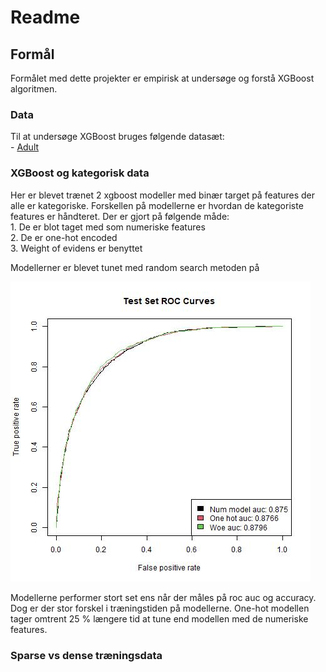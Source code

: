 Readme
================

## Formål

Formålet med dette projekter er empirisk at undersøge og forstå XGBoost
algoritmen.

### Data

Til at undersøge XGBoost bruges følgende datasæt:  
\- [Adult](https://rpubs.com/H_Zhu/235617)

### XGBoost og kategorisk data

Her er blevet trænet 2 xgboost modeller med binær target på features der
alle er kategoriske. Forskellen på modellerne er hvordan de kategoriste
features er håndteret. Der er gjort på følgende måde:  
1\. De er blot taget med som numeriske features  
2\. De er one-hot encoded  
3\. Weight of evidens er benyttet

Modellerner er blevet tunet med random search metoden på

![](./results/cat_exp_roc_plot.jpg)

Modellerne performer stort set ens når der måles på roc auc og accuracy.
Dog er der stor forskel i træningstiden på modellerne. One-hot modellen
tager omtrent 25 % længere tid at tune end modellen med de numeriske
features.

### Sparse vs dense træningsdata
